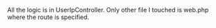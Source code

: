 All the logic is in UserIpController. Only other file I touched is web.php where the route is specified.
